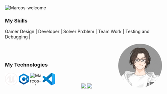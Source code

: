 <img title="Marcos-welcome" src="https://github.com/cunha-dd/animation.svg/blob/master/readme.svg" alt="Marcos-welcome" align="center" height="" width="2000">

<h3>My Skills</h3>
<div style="display: inline_block">
 <p>Gamer Design | Developer | Solver Problem | Team Work | Testing and Debugging | </p>
 <img align="right" alt="Marcos-pic" height="140" style="border-radius:100px;"![GIF Maker] src="profile.gif">
</div>
</br></br>
<h3>My Technologies</h3>
<div style="display: inline_block">
    <img align="left" alt="Marcos-sql" height="40" width="40" src="SVG/unreal.svg">
    <img align="left" alt="Marcos-c++" height="40" width="40" src="SVG/C++.svg">
    <img align="left" alt="Marcos-sql" height="40" width="40" src="https://cdn.jsdelivr.net/gh/devicons/devicon/icons/mysql/mysql-original.svg">
    <img align="left" alt="Marcos-sql" height="40" width="40" src="SVG/vscode.svg">
</div>
<br><br>

<div align="center">
  <a href="https://github.com/cunha-dd">
  <img height="180em" src="https://github-readme-stats.vercel.app/api?username=cunha-dd&show_icons=true&theme=dracula&include_all_commits=true&count_private=true"/>
  <img height="180em" src="https://github-readme-stats.vercel.app/api/top-langs/?username=cunha-dd&layout=compact&langs_count=7&theme=dracula"/>


